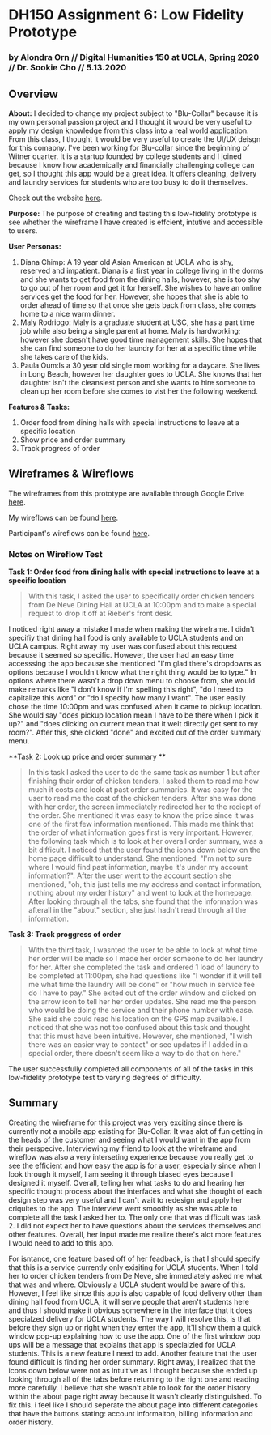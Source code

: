 # DH150 Assignment 6: Low Fidelity Prototype

### by Alondra Orn // Digital Humanities 150 at UCLA, Spring 2020 // Dr. Sookie Cho // 5.13.2020


## Overview

**About:** I decided to change my project subject to "Blu-Collar" because it is my own personal passion project and I thought it would be very useful to apply my design knowledge from this class into a real world application. From this class, I thought it would be very useful to create the UI/UX deisgn for this comapny. I've been working for Blu-collar since the beginning of Witner quarter. It is a startup founded by college students and I joined because I know how academically and financially challenging college can get, so I thought this app would be a great idea. It offers cleaning, delivery and laundry services for students who are too busy to do it themselves. 

Check out the website [here](http://www.blu-collar.com/).

**Purpose:** The purpose of creating and testing this low-fidelity prototype is see whether the wireframe I have created is effcient, intutive and accessible to users. 

**User Personas:** 
1. Diana Chimp: A 19 year old Asian American at UCLA who is shy, reserved and impatient. Diana is a first year in college living in the dorms and she wants to get food from the dining halls, however, she is too shy to go out of her room and get it for herself. She wishes to have an online services get the food for her. However, she hopes that she is able to order ahead of time so that once she gets back from class, she comes home to a nice warm dinner.
2. Maly Rodriogo: Maly is a graduate student at USC, she has a part time job while also being a single parent at home. Maly is hardworking; however she doesn't have good time management skills. She hopes that she can find someone to do her laundry for her at a specific time while she takes care of the kids. 
3. Paula Oum:Is a 30 year old single mom working for a daycare. She lives in Long Beach, however her daughter goes to UCLA. She knows that her daughter isn't the cleansiest person and she wants to hire someone to clean up her room before she comes to vist her the following weekend. 

**Features & Tasks:** 
1. Order food from dining halls with special instructions to leave at a specific location
2. Show price and order summary 
3. Track progress of order 

## Wireframes & Wireflows
The wireframes from this prototype are available through Google Drive [here](https://drive.google.com/drive/folders/1lECeUQjET33zwAeVbETHZwwXV9VRYjmv?usp=sharing).

My wireflows can be found [here](https://drive.google.com/drive/folders/1kAxHv1xvTQqHzqlbTbfuyE2z-dCADVzV?usp=sharing).

Participant's wireflows can be found [here](https://drive.google.com/drive/folders/1B-eoAWNHXMolVKfFEHjZ2RMhWyk5q684?usp=sharing).

### Notes on Wireflow Test

**Task 1: Order food from dining halls with special instructions to leave at a specific location**
>With this task, I asked the user to specifically order chicken tenders from De Neve Dining Hall at UCLA at 10:00pm and to make a special request to drop it off at Rieber's front desk. 

I noticed right away a mistake I made when making the wireframe. I didn't specifiy that dining hall food is only available to UCLA students and on UCLA campus. Right away my user was confused about this request because it seemed so specific. However, the user had an easy time accesssing the app because she mentioned "I'm glad there's dropdowns as options because I wouldn't know what the right thing would be to type." In options where there wasn't a drop down menu to choose from, she would make remarks like "I don't know if I'm spelling this right", "do I need to capitalize this word" or "do I specify how many I want". The user easily chose the time 10:00pm and was confused when it came to pickup location. She would say "does pickup location mean I have to be there when I pick it up?" and "does clicking on current mean that it welt directly get sent to my room?". After this, she clicked "done" and excited out of the order summary menu.

**Task 2: Look up price and order summary **

>In this task I asked the user to do the same task as number 1 but after finishing their order of chicken tenders, I asked them to read me how much it costs and look at past order summaries. 
It was easy for the user to read me the cost of the chicken tenders. After she was done with her order, the screen immediately redirected her to the reciept of the order. She mentioned it was easy to know the price since it was one of the first few information mentioned. This made me think that the order of what information goes first is very important. However, the following task which is to look at her overall order summary, was a bit difficult. I noticed that the user found the icons down below on the home page difficult to understand. She mentioned, "I'm not to sure where I would find past information, maybe it's under my account information?". After the user went to the account section she mentioned, "oh, this just tells me my address and contact information, nothing about my order history" and went to look at the homepage. After looking through all the tabs, she found that the information was afterall in the "about" section, she just hadn't read through all the information.

**Task 3: Track proggress of order**
>With the third task, I wasnted the user to be able to look at what time her order will be made so I made her order someone to do her laundry for her. After she completed the task and ordered 1 load of laundry to be completed at 11:00pm, she had questions like "I wonder if it will tell me what time the laundry will be done" or "how much in service fee do I have to pay." She exited out of the order window and clicked on the arrow icon to tell her her order updates. She read me the person who would be doing the service and their phone number with ease. She said she could read his location on the GPS map available. I noticed that she was not too confused about this task and thought that this must have been intuitive. However, she mentioned, "I wish there was an easier way to contact" or see updates if I added in a special order, there doesn't seem like a way to do that on here."

The user successfully completed all components of all of the tasks in this low-fidelity prototype test to varying degrees of difficulty. 

## Summary

Creating the wireframe for this project was very exciting since there is currently not a mobile app existing for Blu-Collar. It was alot of fun getting in the heads of the customer and seeing what I would want in the app from their perspecive. Interviewing my friend to look at the wireframe and wireflow was also a very interseting experience because you really get to see the efficient and how easy the app is for a user, especially since when I look through it myself, I am seeing it through biased eyes because I designed it myself. Overall, telling her what tasks to do and hearing her specific thought process about the interfaces and what she thought of each design step was very useful and I can't wait to redesign and apply her criquites to the app. The interview went smoothly as she was able to complete all the task I asked her to. The only one that was difficult was task 2. I did not expect her to have questions about the services themselves and other features. Overall, her input made me realize there's alot more features I would need to add to this app. 

For isntance, one feature based off of her feadback, is that I should specify that this is a service currently only exisiting for UCLA students. When I told her to order chicken tenders from De Neve, she immediately asked me what that was and where. Obviously a UCLA student would be aware of this. However, I feel like since this app is also capable of food delivery other than dining hall food from UCLA, it will serve people that aren't students here and thus I should make it obvious somewhere in the interface that it does specialzed delivery for UCLA students. The way I will resolve this, is that before they sign up or right when they enter the app, it'll show them a quick window pop-up explaining how to use the app. One of the first window pop ups will be a message that explains that app is specialzied for UCLA students. This is a new feature I need to add. Another feature that the user found difficult is finding her order summary. Right away, I realized that the icons down below were not as intuitive as I thought because she ended up looking through all of the tabs before returning to the right one and reading more carefully. I believe that she wasn't able to look for the order history within the about page right away because it wasn't clearly distinguished. To fix this. i feel like I should seperate the about page into different categories that have the buttons stating: account informaiton, billing information and order history. 
